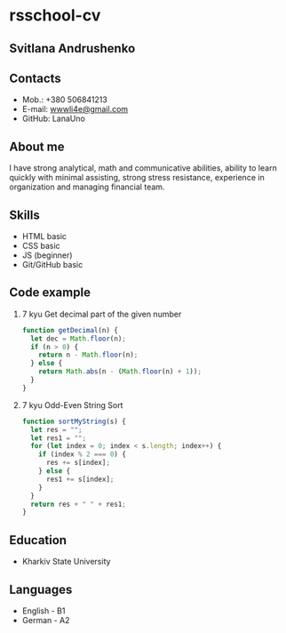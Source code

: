 # rsschool-cv

## Svitlana Andrushenko

## Contacts

- Mob.: +380 506841213
- E-mail: wwwli4e@gmail.com
- GitHub: LanaUno

## About me

I have strong analytical, math and communicative abilities, ability to learn quickly with minimal assisting, strong stress resistance, experience in organization and managing financial team.

## Skills

- HTML basic
- CSS basic
- JS (beginner)
- Git/GitHub basic

## Code example

1. 7 kyu Get decimal part of the given number

   ```javascript
   function getDecimal(n) {
     let dec = Math.floor(n);
     if (n > 0) {
       return n - Math.floor(n);
     } else {
       return Math.abs(n - (Math.floor(n) + 1));
     }
   }
   ```

2. 7 kyu Odd-Even String Sort
   ```javascript
   function sortMyString(s) {
     let res = "";
     let res1 = "";
     for (let index = 0; index < s.length; index++) {
       if (index % 2 === 0) {
         res += s[index];
       } else {
         res1 += s[index];
       }
     }
     return res + " " + res1;
   }
   ```

## Education

- Kharkiv State University

## Languages

- English - B1
- German - A2
